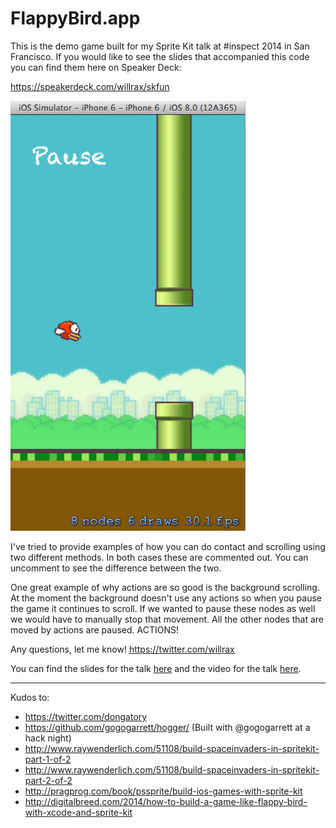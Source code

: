 FlappyBird.app
==============

This is the demo game built for my Sprite Kit talk at #inspect 2014 in San Francisco. If you would like to see the slides that accompanied this code you can find them here on Speaker Deck:

https://speakerdeck.com/willrax/skfun

![ScreenShot](screenshot.png)

I've tried to provide examples of how you can do contact and scrolling using two different methods. In both cases these are commented out. You can uncomment to see the difference between the two.

One great example of why actions are so good is the background scrolling. At the moment the background doesn't use any actions so when you pause the game it continues to scroll. If we wanted to pause these nodes as well we would have to manually stop that movement. All the other nodes that are moved by actions are paused. ACTIONS!

Any questions, let me know! https://twitter.com/willrax

You can find the slides for the talk [here](https://speakerdeck.com/willrax/skfun) and the video for the talk [here](https://www.youtube.com/watch?v=bj1hJS1lGdU).

---

Kudos to:

- https://twitter.com/dongatory
- https://github.com/gogogarrett/hogger/ (Built with @gogogarrett at a hack night)
- http://www.raywenderlich.com/51108/build-spaceinvaders-in-spritekit-part-1-of-2
- http://www.raywenderlich.com/51108/build-spaceinvaders-in-spritekit-part-2-of-2
- http://pragprog.com/book/pssprite/build-ios-games-with-sprite-kit
- http://digitalbreed.com/2014/how-to-build-a-game-like-flappy-bird-with-xcode-and-sprite-kit
